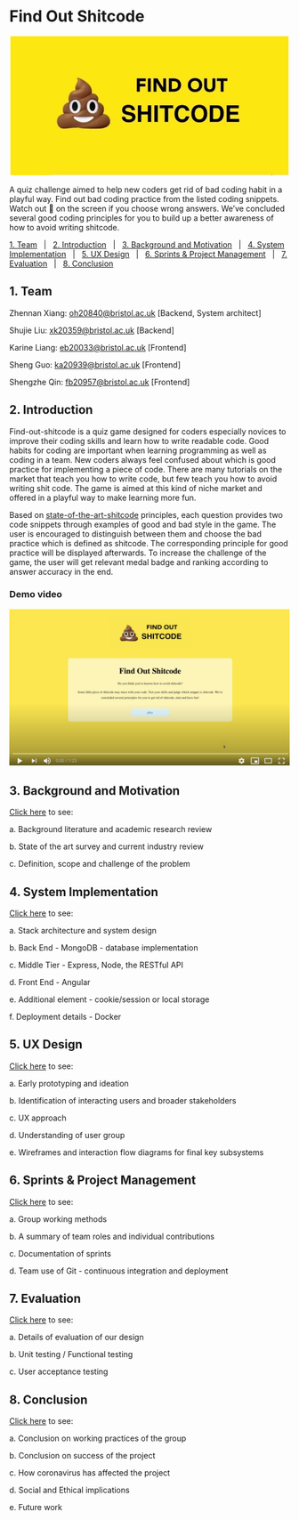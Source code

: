 # Find Out Shitcode
<div align=center><img src="portfolio/images/game_logo.jpeg" width="500" /></div>

A quiz challenge aimed to help new coders get rid of bad coding habit in a playful way. Find out bad coding practice from the listed coding snippets. Watch out 💩 on the screen if you choose wrong answers. We’ve concluded several good coding principles for you to build up a better awareness of how to avoid writing shitcode.


<p>
    <a href="#_team">1. Team</a>&nbsp;&nbsp;&nbsp;|&nbsp;&nbsp;
    <a href="#_intro">2. Introduction</a>&nbsp;&nbsp;&nbsp;|&nbsp;&nbsp;
    <a href="#_background">3. Background and Motivation</a>&nbsp;&nbsp;&nbsp;|&nbsp;&nbsp;
    <a href="#_implementation">4. System Implementation</a>&nbsp;&nbsp;&nbsp;|&nbsp;&nbsp;
    <a href="#_UX">5. UX Design</a>&nbsp;&nbsp;&nbsp;|&nbsp;&nbsp;
    <a href="#_sprints">6. Sprints & Project Management</a>&nbsp;&nbsp;&nbsp;|&nbsp;&nbsp;
    <a href="#_evaluation">7. Evaluation</a>&nbsp;&nbsp;&nbsp;|&nbsp;&nbsp;
    <a href="#_conclusion">8. Conclusion</a>
</p>


<a name="_team"></a>
## 1.  Team

Zhennan Xiang: <oh20840@bristol.ac.uk> [Backend, System architect]

Shujie Liu: <xk20359@bristol.ac.uk> [Backend]

Karine Liang: <eb20033@bristol.ac.uk> [Frontend]

Sheng Guo: <ka20939@bristol.ac.uk> [Frontend]

Shengzhe Qin: <fb20957@bristol.ac.uk> [Frontend]

<a name="_intro"></a>
## 2.  Introduction
Find-out-shitcode is a quiz game designed for coders especially novices to improve their coding skills and learn how to write readable code. Good habits for coding are important when learning programming as well as coding in a team. New coders always feel confused about which is good practice for implementing a piece of code. There are many tutorials on the market that teach you how to write code, but few teach you how to avoid writing shit code. The game is aimed at this kind of niche market and offered in a playful way to make learning more fun.

Based on [state-of-the-art-shitcode](https://github.com/trekhleb/state-of-the-art-shitcode) principles, each question provides two code snippets through examples of good and bad style in the game. The user is encouraged to distinguish between them and choose the bad practice which is defined as shitcode. The corresponding principle for good practice will be displayed afterwards. To increase the challenge of the game, the user will get relevant medal badge and ranking according to answer accuracy in the end.

### Demo video
[<img src="portfolio/images/demo_video.png" width="700" />](https://youtu.be/QZWNW-RlVLs)

<a name="_background"></a>
## 3.  Background and Motivation

[Click here](portfolio/Background/README.md) to see:

a. Background literature and academic research review

b. State of the art survey and current industry review

c. Definition, scope and challenge of the problem

<a name="_implementation"></a>
## 4.  System Implementation

[Click here](portfolio/System_implementation/README.md) to see:

a. Stack architecture and system design

b. Back End - MongoDB - database implementation

c. Middle Tier - Express, Node, the RESTful API

d. Front End - Angular

e. Additional element - cookie/session or local storage

f. Deployment details - Docker

<a name="_UX"></a>
## 5.  UX Design
[Click here](portfolio/UX/README.md) to see:

a. Early prototyping and ideation

b. Identification of interacting users and broader stakeholders

c. UX approach

d. Understanding of user group

e. Wireframes and interaction flow diagrams for final key subsystems

<a name="_sprints"></a>
## 6.  Sprints & Project Management
[Click here](portfolio/Sprints/README.md) to see:

a. Group working methods

b. A summary of team roles and individual contributions

c. Documentation of sprints

d. Team use of Git - continuous integration and deployment

<a name="_evaluation"></a>
## 7.  Evaluation

[Click here](portfolio/Evaluation/README.md) to see:

a. Details of evaluation of our design

b. Unit testing / Functional testing

c. User acceptance testing

<a name="_conclusion"></a>
## 8.  Conclusion

[Click here](portfolio/Conclusion/README.md) to see:

a. Conclusion on working practices of the group

b. Conclusion on success of the project

c. How coronavirus has affected the project

d. Social and Ethical implications

e. Future work

